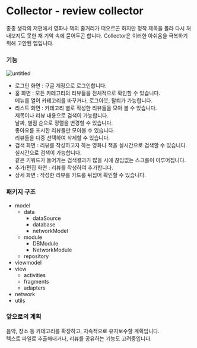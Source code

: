 # Collector - review collector

종종 생각의 저편에서 영화나 책의 줄거리가 떠오르곤 하지만 정작 제목을 몰라 다시 꺼내보지도 못한 채 기억 속에 묻어두곤 합니다. Collector은 이러한 아쉬움을 극복하기 위해 고안된 앱입니다.

### 기능
![untitled](https://user-images.githubusercontent.com/81304917/180488702-0c4122dd-b3ea-46d2-878b-4dcfb84e8449.png)

- 로그인 화면 : 구글 계정으로 로그인합니다.  
- 홈 화면 : 모든 카테고리의 리뷰들을 전체적으로 확인할 수 있습니다.  
메뉴를 열어 카테고리를 바꾸거나, 로그아웃, 탈퇴가 가능합니다.  
- 리스트 화면 : 카테고리 별로 작성한 리뷰들을 모아 볼 수 있습니다.  
제목이나 리뷰 내용으로 검색이 가능합니다.  
날짜, 별점 순으로 정렬을 변경할 수 있습니다.  
좋아요를 표시한 리뷰들만 모아볼 수 있습니다.  
리뷰들을 다중 선택하여 삭제할 수 있습니다.
- 검색 화면 : 리뷰를 작성하고자 하는 영화나 책을 실시간으로 검색할 수 있습니다.  
실시간으로 검색이 가능합니다.  
같은 키워드가 들어가는 검색결과가 많을 시에 끊임없는 스크롤이 이루어집니다.
- 추가/편집 화면 : 리뷰를 작성하여 추가합니다.
- 상세 화면 : 작성한 리뷰를 카드를 뒤집어 확인할 수 있습니다. 

    





### 패키지 구조
- model
  - data
    - dataSource
    - database
    - networkModel
  - module
    - DBModule
    - NetworkModule
  - repository
- viewmodel
- view
  - activities
  - fragments
  - adapters
- network
- utils


### 앞으로의 계획
음악, 장소 등 카테고리를 확장하고, 지속적으로 유지보수할 계획입니다.  
텍스트 파일로 추출해내거나, 리뷰를 공유하는 기능도 고려중입니다.
